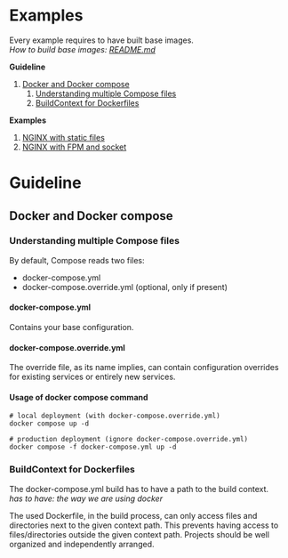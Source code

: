 # Examples

Every example requires to have built base images.<br>
_How to build base images: [README.md](../build/README.md)_

**Guideline**
1. [Docker and Docker compose](#docker-and-docker-compose)
   1. [Understanding multiple Compose files](#understanding-multiple-compose-files)
   2. [BuildContext for Dockerfiles](#buildcontext-for-dockerfiles)

**Examples**
1. [NGINX with static files](nginx/README.md)
2. [NGINX with FPM and socket](nginx-fpm-socket/README.md)

# Guideline
## Docker and Docker compose

### Understanding multiple Compose files
By default, Compose reads two files:
- docker-compose.yml
- docker-compose.override.yml (optional, only if present)
#### docker-compose.yml
Contains your base configuration.
#### docker-compose.override.yml
The override file, as its name implies, can contain configuration overrides for existing services or entirely new services.
#### Usage of docker compose command
```
# local deployment (with docker-compose.override.yml)
docker compose up -d
```
```
# production deployment (ignore docker-compose.override.yml)
docker compose -f docker-compose.yml up -d
```
### BuildContext for Dockerfiles
The docker-compose.yml build has to have a path to the build context.<br>
_has to have: the way we are using docker_

The used Dockerfile, in the build process, can only access files and directories next to the given context path. This prevents having access to files/directories outside the given context path. Projects should be well organized and independently arranged. 

